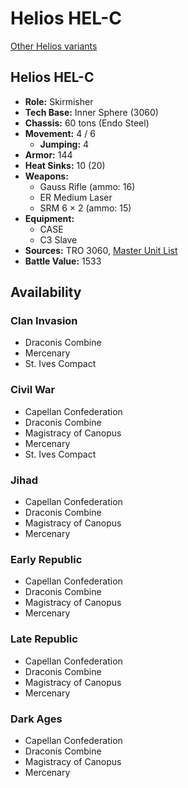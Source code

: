 # Helios HEL-C

[Other Helios variants](../helios.md)

## Helios HEL-C
- **Role:** Skirmisher
- **Tech Base:** Inner Sphere (3060)
- **Chassis:** 60 tons (Endo Steel)
- **Movement:** 4 / 6
  - **Jumping:** 4
- **Armor:** 144
- **Heat Sinks:** 10 (20)
- **Weapons:**
  - Gauss Rifle (ammo: 16)
  - ER Medium Laser
  - SRM 6 × 2 (ammo: 15)
- **Equipment:**
  - CASE
  - C3 Slave
- **Sources:** TRO 3060, [Master Unit List](http://masterunitlist.info/Unit/Details/1467/helios-hel-c)
- **Battle Value:** 1533

## Availability

### Clan Invasion
- Draconis Combine
- Mercenary
- St. Ives Compact

### Civil War
- Capellan Confederation
- Draconis Combine
- Magistracy of Canopus
- Mercenary
- St. Ives Compact

### Jihad
- Capellan Confederation
- Draconis Combine
- Magistracy of Canopus
- Mercenary

### Early Republic
- Capellan Confederation
- Draconis Combine
- Magistracy of Canopus
- Mercenary

### Late Republic
- Capellan Confederation
- Draconis Combine
- Magistracy of Canopus
- Mercenary

### Dark Ages
- Capellan Confederation
- Draconis Combine
- Magistracy of Canopus
- Mercenary

